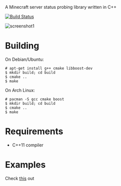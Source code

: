 A Minecraft server status probing library written in C++

[![Build Status](https://travis-ci.org/MoeLeak/mcstatus.svg?branch=master)](https://travis-ci.org/MoeLeak/mcstatus)

![screenshot1](https://github.com/MoeLeak/mcstatus/blob/master/screenshot.png?raw=true)

# Building

On Debian/Ubuntu:
```
# apt-get install g++ cmake libboost-dev
$ mkdir build; cd build
$ cmake ..
$ make
```
On Arch Linux: 
```
# pacman -S gcc cmake boost
$ mkdir build; cd build
$ cmake ..
$ make
```

# Requirements
- C++11 compiler

# Examples

Check [this](https://github.com/MoeLeak/mcstatus/blob/master/example/src/main.cpp) out
